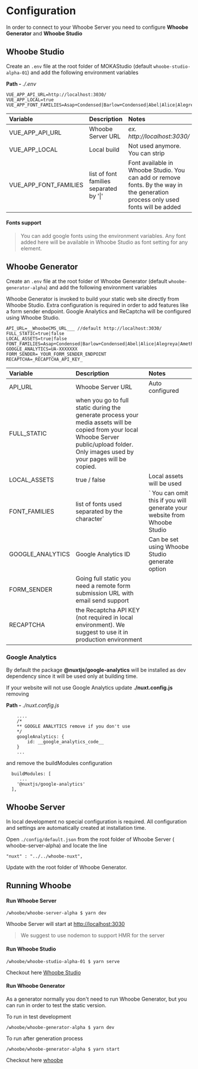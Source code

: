 # Configuration


In order to connect to your Whoobe Server you need to configure **Whoobe Generator** and **Whoobe Studio**


## Whoobe Studio

Create an ```.env``` file at the root folder of MOKAStudio (default ```whoobe-studio-alpha-01```) and add the following environment variables

**Path -** *./.env*
```
VUE_APP_API_URL=http://localhost:3030/
VUE_APP_LOCAL=true
VUE_APP_FONT_FAMILIES=Asap+Condensed|Barlow+Condensed|Abel|Alice|Alegreya|Amethysta|Archivo+Black|Montserrat|Nunito+Sans|Open+Sans|Roboto|Roboto+Condensed|Quattrocento|Raleway|Lora|PT+Sans|Alfa+Slab+One
```

| Variable | Description | Notes
| :---      | :---        | :---
| VUE_APP_API_URL | Whoobe Server URL | *ex. http://localhost:3030/*
| VUE_APP_LOCAL | Local build | Not used anymore. You can strip
| VUE_APP_FONT_FAMILIES | list of font families separated by '\|' | Font available in Whoobe Studio. You can add or remove fonts. By the way in the generation process only used fonts will be added|.


#### Fonts support

> You can add google fonts using the environment variables. Any font added here will be available in Whoobe Studio as font setting for any element. 
>


## Whoobe Generator

Create an ```.env``` file at the root folder of Whoobe Generator (default ```whoobe-generator-alpha```) and add the following environment variables

Whoobe Generator is invoked to build your static web site directly from Whoobe Studio. Extra configuration is required in order to add features like a form sender endpoint.
Google Analytics and ReCaptcha will be configured using Whoobe Studio.

```
API_URL=__WhoobeCMS_URL___ //default http://localhost:3030/
FULL_STATIC=true|false
LOCAL_ASSETS=true|false
FONT_FAMILIES=Asap+Condensed|Barlow+Condensed|Abel|Alice|Alegreya|Amethysta|Archivo+Black|Montserrat|Nunito+Sans|Open+Sans|Roboto|Roboto+Condensed|Quattrocento|Raleway|Lora|PT+Sans|Alfa+Slab+One
GOOGLE_ANALYTICS=UA-XXXXXXX
FORM_SENDER=_YOUR_FORM_SENDER_ENDPOINT
RECAPTCHA=_RECAPTCHA_API_KEY_
```

| Variable | Description | Notes
| :---      | :---      | :---
| API_URL     | Whoobe Server URL | Auto configured
| FULL_STATIC | when you go to full static during the generate process your media assets will be copied from your local Whoobe Server public/upload folder. Only images used by your pages will be copied.
| LOCAL_ASSETS | true / false | Local assets will be used
| FONT_FAMILIES | list of fonts used separated by the character`|` You can omit this if you will generate your website from Whoobe Studio
| GOOGLE_ANALYTICS | Google Analytics ID | Can be set using Whoobe Studio generate option
| FORM_SENDER  | Going full static you need a remote form submission URL with email send support
| RECAPTCHA   | the Recaptcha API KEY (not required in local environment). We suggest to use it in production environment


### Google Analytics

By default the package **@nuxtjs/google-analytics** will be installed as dev dependency since it will be used only at building time.

If your website will not use Google Analytics update **./nuxt.config.js** removing 

**Path -** *./nuxt.config.js*
```
    ....
    /*
    ** GOOGLE ANALYTICS remove if you don't use
    */
    googleAnalytics: {
        id: __google_analytics_code__
    }
    ...
```

and remove the buildModules configuration


```
  buildModules: [
     ...
    '@nuxtjs/google-analytics'
  ],
```



## Whoobe Server

In local development no special configuration is required. All configuration and settings are automatically created at installation time. 

Open ```./config/default.json``` from the root folder of Whoobe Server ( whoobe-server-alpha) and locate the line 

```
"nuxt" : "../../whoobe-nuxt",
```

Update with the root folder of Whoobe Generator.


## Running Whoobe 


#### Run Whoobe Server

```
/whoobe/whoobe-server-alpha $ yarn dev
```

Whoobe Server will start at [http://localhost:3030](http://localhost:3030)

> We suggest to use nodemon to support HMR for the server


#### Run Whoobe Studio

```
/whoobe/whoobe-studio-alpha-01 $ yarn serve
```
Checkout here [Whoobe Studio](http://localhost:8080)

#### Run Whoobe Generator

As a generator normally you don't need to run Whoobe Generator, but you can run in order to test the static version.

To run in test development
```
/whoobe/whoobe-generator-alpha $ yarn dev
```

To run after generation process
```
/whoobe/whoobe-generator-alpha $ yarn start
```

Checkout here [whoobe](http://localhost:3000)
